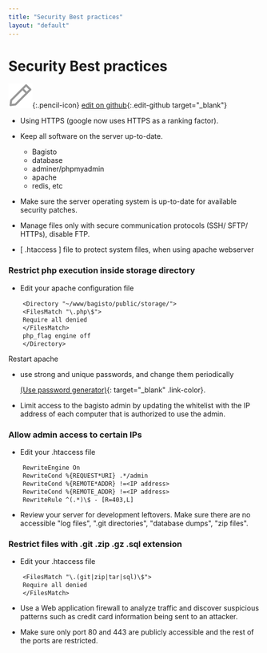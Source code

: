 ```yaml
---
title: "Security Best practices"
layout: "default"
---
```


# Security Best practices

![](assets/images/icons/Icon-Pencil-Large.svg){:.pencil-icon}
[edit on github](https://github.com/bagisto/bagisto-docs/blob/master/security_practice.md){:.edit-github target="\_blank"}

- Using HTTPS (google now uses HTTPS as a ranking factor).

- Keep all software on the server up-to-date.

  - Bagisto
  - database
  - adminer/phpmyadmin
  - apache
  - redis, etc

- Make sure the server operating system is up-to-date for available security patches.

- Manage files only with secure communication protocols (SSH/ SFTP/ HTTPs), disable FTP.

- [ .htaccess ] file to protect system files, when using apache webserver

### Restrict php execution inside storage directory

- Edit your apache configuration file

```
    <Directory "~/www/bagisto/public/storage/">
    <FilesMatch "\.php\$">
    Require all denied
    </FilesMatch>
    php_flag engine off
    </Directory>
```

Restart apache

- use strong and unique passwords, and change them periodically

  [(Use password generator)](https://passwordsgenerator.net/){: target="\_blank" .link-color}.

- Limit access to the bagisto admin by updating the whitelist with the IP address of each computer that is authorized to use the admin.

### Allow admin access to certain IPs

- Edit your .htaccess file

```
    RewriteEngine On
    RewriteCond %{REQUEST*URI} .*/admin
    RewriteCond %{REMOTE*ADDR} !=<IP address>
    RewriteCond %{REMOTE_ADDR} !=<IP address>
    RewriteRule ^(.*)\$ - [R=403,L]
```

- Review your server for development leftovers. Make sure there are no accessible "log files", ".git directories", "database dumps", "zip files".

### Restrict files with .git .zip .gz .sql extension

- Edit your .htaccess file

```
    <FilesMatch "\.(git|zip|tar|sql)\$">
    Require all denied
    </FilesMatch>
```

- Use a Web application firewall to analyze traffic and discover suspicious patterns such as credit card information being sent to an attacker.

- Make sure only port 80 and 443 are publicly accessible and the rest of the ports are restricted.
